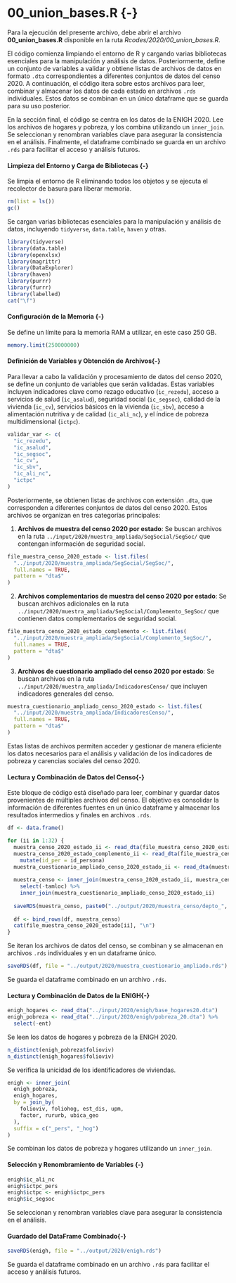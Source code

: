 # 00_union_bases.R {-}



Para la ejecución del presente archivo, debe abrir el archivo **00_union_bases.R** disponible en la ruta *Rcodes/2020/00_union_bases.R*.

El código comienza limpiando el entorno de R y cargando varias bibliotecas esenciales para la manipulación y análisis de datos. Posteriormente, define un conjunto de variables a validar y obtiene listas de archivos de datos en formato `.dta` correspondientes a diferentes conjuntos de datos del censo 2020. A continuación, el código itera sobre estos archivos para leer, combinar y almacenar los datos de cada estado en archivos `.rds` individuales. Estos datos se combinan en un único dataframe que se guarda para su uso posterior.

En la sección final, el código se centra en los datos de la ENIGH 2020. Lee los archivos de hogares y pobreza, y los combina utilizando un `inner_join`. Se seleccionan y renombran variables clave para asegurar la consistencia en el análisis. Finalmente, el dataframe combinado se guarda en un archivo `.rds` para facilitar el acceso y análisis futuros.



#### Limpieza del Entorno y Carga de Bibliotecas {-}

Se limpia el entorno de R eliminando todos los objetos y se ejecuta el recolector de basura para liberar memoria.


``` r
rm(list = ls())
gc()
```

Se cargan varias bibliotecas esenciales para la manipulación y análisis de datos, incluyendo `tidyverse`, `data.table`, `haven` y otras.


``` r
library(tidyverse)
library(data.table)
library(openxlsx)
library(magrittr)
library(DataExplorer)
library(haven)
library(purrr)
library(furrr)
library(labelled)
cat("\f")
```


#### Configuración de la Memoria {-}
Se define un límite para la memoria RAM a utilizar, en este caso 250 GB.


``` r
memory.limit(250000000)
```


#### Definición de Variables y Obtención de Archivos{-}

Para llevar a cabo la validación y procesamiento de datos del censo 2020, se define un conjunto de variables que serán validadas. Estas variables incluyen indicadores clave como rezago educativo (`ic_rezedu`), acceso a servicios de salud (`ic_asalud`), seguridad social (`ic_segsoc`), calidad de la vivienda (`ic_cv`), servicios básicos en la vivienda (`ic_sbv`), acceso a alimentación nutritiva y de calidad (`ic_ali_nc`), y el índice de pobreza multidimensional (`ictpc`).


``` r
validar_var <- c(
  "ic_rezedu",
  "ic_asalud",
  "ic_segsoc",
  "ic_cv",
  "ic_sbv",
  "ic_ali_nc",
  "ictpc"
)
```

Posteriormente, se obtienen listas de archivos con extensión `.dta`, que corresponden a diferentes conjuntos de datos del censo 2020. Estos archivos se organizan en tres categorías principales:

1. **Archivos de muestra del censo 2020 por estado**: Se buscan archivos en la ruta `../input/2020/muestra_ampliada/SegSocial/SegSoc/` que contengan información de seguridad social.
  

``` r
file_muestra_censo_2020_estado <- list.files(
  "../input/2020/muestra_ampliada/SegSocial/SegSoc/",
  full.names = TRUE,
  pattern = "dta$"
)
```

2. **Archivos complementarios de muestra del censo 2020 por estado**: Se buscan archivos adicionales en la ruta `../input/2020/muestra_ampliada/SegSocial/Complemento_SegSoc/` que contienen datos complementarios de seguridad social.


``` r
file_muestra_censo_2020_estado_complemento <- list.files(
  "../input/2020/muestra_ampliada/SegSocial/Complemento_SegSoc/",
  full.names = TRUE,
  pattern = "dta$"
)
```

3. **Archivos de cuestionario ampliado del censo 2020 por estado**: Se buscan archivos en la ruta `../input/2020/muestra_ampliada/IndicadoresCenso/` que incluyen indicadores generales del censo.


``` r
muestra_cuestionario_ampliado_censo_2020_estado <- list.files(
  "../input/2020/muestra_ampliada/IndicadoresCenso/",
  full.names = TRUE,
  pattern = "dta$"
)
```

Estas listas de archivos permiten acceder y gestionar de manera eficiente los datos necesarios para el análisis y validación de los indicadores de pobreza y carencias sociales del censo 2020.


#### Lectura y Combinación de Datos del Censo{-}

Este bloque de código está diseñado para leer, combinar y guardar datos provenientes de múltiples archivos del censo. El objetivo es consolidar la información de diferentes fuentes en un único dataframe y almacenar los resultados intermedios y finales en archivos `.rds`.



``` r
df <- data.frame()

for (ii in 1:32) {
  muestra_censo_2020_estado_ii <- read_dta(file_muestra_censo_2020_estado[ii])
  muestra_censo_2020_estado_complemento_ii <- read_dta(file_muestra_censo_2020_estado_complemento[ii]) %>%
    mutate(id_per = id_persona)
  muestra_cuestionario_ampliado_censo_2020_estado_ii <- read_dta(muestra_cuestionario_ampliado_censo_2020_estado[ii])
  
  muestra_censo <- inner_join(muestra_censo_2020_estado_ii, muestra_censo_2020_estado_complemento_ii) %>%
    select(-tamloc) %>%
    inner_join(muestra_cuestionario_ampliado_censo_2020_estado_ii)
  
  saveRDS(muestra_censo, paste0("../output/2020/muestra_censo/depto_", ii, ".rds"))
  
  df <- bind_rows(df, muestra_censo)
  cat(file_muestra_censo_2020_estado[ii], "\n")
}
```
Se iteran los archivos de datos del censo, se combinan y se almacenan en archivos `.rds` individuales y en un dataframe único.


``` r
saveRDS(df, file = "../output/2020/muestra_cuestionario_ampliado.rds")
```
Se guarda el dataframe combinado en un archivo `.rds`.



#### Lectura y Combinación de Datos de la ENIGH{-}


``` r
enigh_hogares <- read_dta("../input/2020/enigh/base_hogares20.dta")
enigh_pobreza <- read_dta("../input/2020/enigh/pobreza_20.dta") %>% 
  select(-ent)
```
Se leen los datos de hogares y pobreza de la ENIGH 2020.


``` r
n_distinct(enigh_pobreza$folioviv)
n_distinct(enigh_hogares$folioviv)
```
Se verifica la unicidad de los identificadores de viviendas.


``` r
enigh <- inner_join(
  enigh_pobreza,
  enigh_hogares,
  by = join_by(
    folioviv, foliohog, est_dis, upm,
    factor, rururb, ubica_geo
  ), 
  suffix = c("_pers", "_hog")
)
```
Se combinan los datos de pobreza y hogares utilizando un `inner_join`.

#### Selección y Renombramiento de Variables {-}

``` r
enigh$ic_ali_nc
enigh$ictpc_pers
enigh$ictpc <- enigh$ictpc_pers
enigh$ic_segsoc
```
Se seleccionan y renombran variables clave para asegurar la consistencia en el análisis.

#### Guardado del DataFrame Combinado{-}

``` r
saveRDS(enigh, file = "../output/2020/enigh.rds")
```
Se guarda el dataframe combinado en un archivo `.rds` para facilitar el acceso y análisis futuros.
